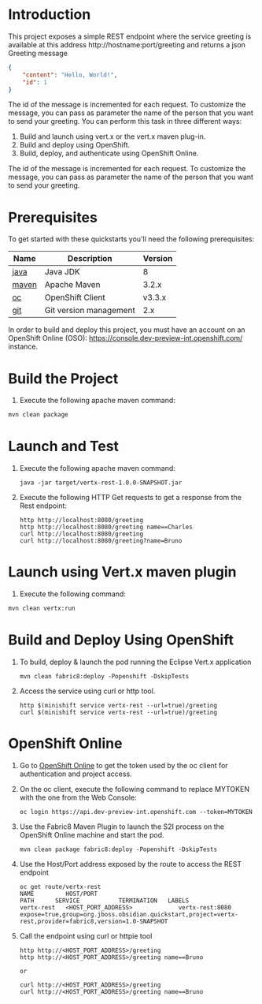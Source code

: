 # Introduction

This project exposes a simple REST endpoint where the service greeting is available at this address http://hostname:port/greeting and returns a json Greeting message

```json
{
    "content": "Hello, World!",
    "id": 1
}
```

The id of the message is incremented for each request. To customize the message, you can pass as parameter the name of the person that you want to send your greeting.
You can perform this task in three different ways:

1. Build and launch using vert.x or the vert.x maven plug-in.
1. Build and deploy using OpenShift.
1. Build, deploy, and authenticate using OpenShift Online.

The id of the message is incremented for each request. To customize the message, you can pass as parameter the name of the person that you want to send your greeting.

# Prerequisites

To get started with these quickstarts you'll need the following prerequisites:

Name | Description | Version
--- | --- | ---
[java][1] | Java JDK | 8
[maven][2] | Apache Maven | 3.2.x 
[oc][3] | OpenShift Client | v3.3.x
[git][4] | Git version management | 2.x 

[1]: http://www.oracle.com/technetwork/java/javase/downloads/
[2]: https://maven.apache.org/download.cgi?Preferred=ftp://mirror.reverse.net/pub/apache/
[3]: https://docs.openshift.com/enterprise/3.2/cli_reference/get_started_cli.html
[4]: https://git-scm.com/book/en/v2/Getting-Started-Installing-Git

In order to build and deploy this project, you must have an account on an OpenShift Online (OSO): https://console.dev-preview-int.openshift.com/ instance.

# Build the Project

1. Execute the following apache maven command:

```bash
mvn clean package
```

# Launch and Test

1. Execute the following apache maven command:

    ```
    java -jar target/vertx-rest-1.0.0-SNAPSHOT.jar
    ```

1. Execute the following HTTP Get requests to get a response from the Rest endpoint:

    ```
    http http://localhost:8080/greeting
    http http://localhost:8080/greeting name==Charles
    curl http://localhost:8080/greeting
    curl http://localhost:8080/greeting?name=Bruno
    ```

# Launch using Vert.x maven plugin

1. Execute the following command:

```bash
mvn clean vertx:run
```

# Build and Deploy Using OpenShift

1. To build, deploy & launch the pod running the Eclipse Vert.x application

    ```
    mvn clean fabric8:deploy -Popenshift -DskipTests
    ```
1. Access the service using curl or http tool.

    ```
    http $(minishift service vertx-rest --url=true)/greeting
    curl $(minishift service vertx-rest --url=true)/greeting
    ```

# OpenShift Online

1. Go to [OpenShift Online](https://console.dev-preview-int.openshift.com/console/command-line) to get the token used by the oc client for authentication and project access.
1. On the oc client, execute the following command to replace MYTOKEN with the one from the Web Console:
    ```
    oc login https://api.dev-preview-int.openshift.com --token=MYTOKEN
    ```

1. Use the Fabric8 Maven Plugin to launch the S2I process on the OpenShift Online machine and start the pod.

    ```
    mvn clean package fabric8:deploy -Popenshift -DskipTests
    ```
1. Use the Host/Port address exposed by the route to access the REST endpoint
    ```
    oc get route/vertx-rest
    NAME         HOST/PORT                                                    PATH      SERVICE           TERMINATION   LABELS
    vertx-rest   <HOST_PORT_ADDRESS>             vertx-rest:8080                 expose=true,group=org.jboss.obsidian.quickstart,project=vertx-rest,provider=fabric8,version=1.0-SNAPSHOT
    ```
1. Call the endpoint using curl or httpie tool
    ```
    http http://<HOST_PORT_ADDRESS>/greeting
    http http://<HOST_PORT_ADDRESS>/greeting name==Bruno
    
    or 
    
    curl http://<HOST_PORT_ADDRESS>/greeting
    curl http://<HOST_PORT_ADDRESS>/greeting name==Bruno
    ```


